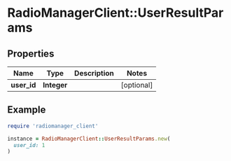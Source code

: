 # RadioManagerClient::UserResultParams

## Properties

| Name | Type | Description | Notes |
| ---- | ---- | ----------- | ----- |
| **user_id** | **Integer** |  | [optional] |

## Example

```ruby
require 'radiomanager_client'

instance = RadioManagerClient::UserResultParams.new(
  user_id: 1
)
```

